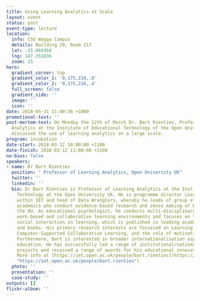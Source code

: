 ```yaml
---
title: Using Learning Analytics at Scale
layout: event
status: past
event-type: lecture
location:
  info: CSU Wagga Campus
  details: Building 29, Room 217
  lat: -35.064364
  lng: 147.351636
  zoom: 15
hero:
  gradient_corner: top
  gradient_color_1: '0,175,216,.8'
  gradient_color_2: '0,175,216,.4'
  full_screen: false
  gradient_side: ''
  image: ''
  icon: ''
date: 2018-05-31 11:49:36 +1000
promotional-text: ''
post-mortem-text: On Monday the 12th of March Dr. Bart Rienties, Professor of Learning
  Analytics at the Institute of Educational Technology of the Open University UK.
  discussed the use of learning analytics on a large scale.
program: incubation
date-start: 2018-03-12 10:00:00 +1100
date-finish: 2018-03-12 11:00:00 +1100
no-bios: false
speakers:
- name: Dr Bart Rienties
  position: " Professor of Learning Analytics, Open University UK"
  twitter: ''
  linkedin: ''
  bio: Dr Bart Rienties is Professor of Learning Analytics at the Institute of Educational
    Technology at the Open University UK. He is programme director Learning Analytics
    within IET and head of Data Wranglers, whereby he leads of group of learning analytics
    academics who conduct evidence-based research and sense making of Big Data at
    the OU. As educational psychologist, he conducts multi-disciplinary research on
    work-based and collaborative learning environments and focuses on the role of
    social interaction in learning, which is published in leading academic journals
    and books. His primary research interests are focussed on Learning Analytics,
    Computer-Supported Collaborative Learning, and the role of motivation in learning.
    Furthermore, Bart is interested in broader internationalisation aspects of higher
    education. He has successfully led a range of institutional/national/European
    projects and received a range of awards for his educational innovation projects.
    More info at [https://iet.open.ac.uk/people/bart.rienties](https://iet.open.ac.uk/people/bart.rienties
    "https://iet.open.ac.uk/people/bart.rienties")
  photo: ''
  presentation: ''
  case-study: ''
outputs: []
flickr-album: ''
---
```

